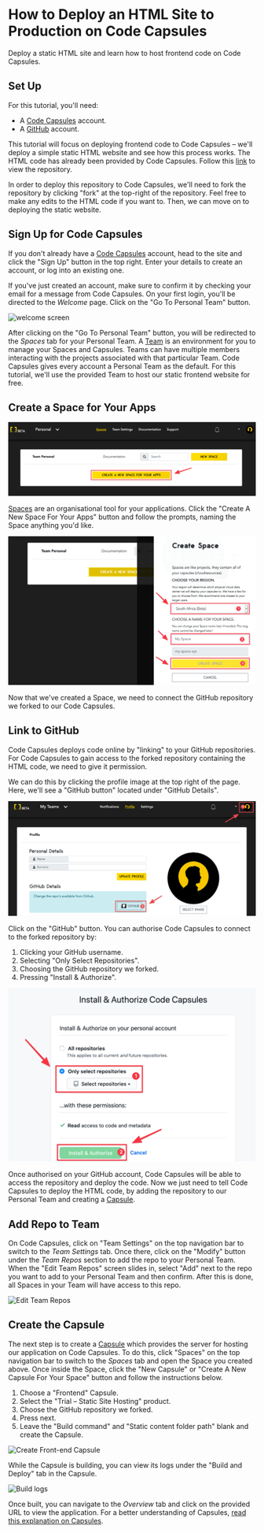 # How to Deploy an HTML Site to Production on Code Capsules

Deploy a static HTML site and learn how to host frontend code on Code Capsules.

## Set Up

For this tutorial, you'll need:
- A [Code Capsules](https://codecapsules.io/) account. 
- A [GitHub](https://github.com/) account.  

This tutorial will focus on deploying frontend code to Code Capsules – we'll deploy a simple static HTML website and see how this process works. The HTML code has already been provided by Code Capsules. Follow this [link](https://github.com/codecapsules-io/demo-html) to view the repository.

In order to deploy this repository to Code Capsules, we'll need to fork the repository by clicking "fork" at the top-right of the repository. Feel free to make any edits to the HTML code if you want to. Then, we can move on to deploying the static website.

## Sign Up for Code Capsules

If you don't already have a [Code Capsules](https://codecapsules.io/) account, head to the site and click the "Sign Up" button in the top right. Enter your details to create an account, or log into an existing one. 

If you've just created an account, make sure to confirm it by checking your email for a message from Code Capsules. On your first login, you'll be directed to the _Welcome_ page. Click on the "Go To Personal Team" button. 

![welcome screen](../assets/deployment/html/welcome-screen.jpg)

After clicking on the "Go To Personal Team" button, you will be redirected to the _Spaces_ tab for your Personal Team. A [Team](https://codecapsules.io/docs/FAQ/what-is-a-team/) is an environment for you to manage your Spaces and Capsules. Teams can have multiple members interacting with the projects associated with that particular Team. Code Capsules gives every account a Personal Team as the default. For this tutorial, we'll use the provided Team to host our static frontend website for free.

## Create a Space for Your Apps

![create a new space](../assets/deployment/html/spaces.png)

[Spaces](https://codecapsules.io/docs/FAQ/what-is-a-space) are an organisational tool for your applications. Click the "Create A New Space For Your Apps" button and follow the prompts, naming the Space anything you'd like.

![space name](../assets/deployment/html/space-name.png)

Now that we've created a Space, we need to connect the GitHub repository we forked to our Code Capsules.

## Link to GitHub

Code Capsules deploys code online by "linking" to your GitHub repositories. For Code Capsules to gain access to the forked repository containing the HTML code, we need to give it permission.

We can do this by clicking the profile image at the top right of the page. Here, we'll see a "GitHub button" located under "GitHub Details".

![git-button](../assets/deployment/html/git-button.png)

Click on the "GitHub" button. You can authorise Code Capsules to connect to the forked repository by:

1. Clicking your GitHub username.
2. Selecting "Only Select Repositories".
3. Choosing the GitHub repository we forked.
4. Pressing "Install & Authorize".

![Install & authorize github](../assets/deployment/html/github-integration.png)

Once authorised on your GitHub account, Code Capsules will be able to access the repository and deploy the code. Now we just need to tell Code Capsules to deploy the HTML code, by adding the repository to our Personal Team and creating a [Capsule](https://codecapsules.io/docs/FAQ/what-is-a-capsule).

## Add Repo to Team

On Code Capsules, click on "Team Settings" on the top navigation bar to switch to the _Team Settings_ tab. Once there, click on the "Modify" button under the _Team Repos_ section to add the repo to your Personal Team. When the "Edit Team Repos" screen slides in, select "Add" next to the repo you want to add to your Personal Team and then confirm. After this is done, all Spaces in your Team will have access to this repo. 

![Edit Team Repos](../assets/deployment/html/team-repos.gif)

## Create the Capsule

The next step is to create a [Capsule](https://codecapsules.io/docs/FAQ/what-is-a-capsule/) which provides the server for hosting our application on Code Capsules. To do this, click "Spaces" on the top navigation bar to switch to the _Spaces_ tab and open the Space you created above. Once inside the Space, click the "New Capsule" or "Create A New Capsule For Your Space" button and follow the instructions below.

1. Choose a "Frontend" Capsule.
2. Select the "Trial – Static Site Hosting" product.
3. Choose the GitHub repository we forked.
4. Press next.
5. Leave the "Build command" and "Static content folder path" blank and create the Capsule.

![Create Front-end Capsule](../assets/deployment/html/creating-frontend-capsule.gif)

While the Capsule is building, you can view its logs under the "Build and Deploy" tab in the Capsule. 

![Build logs](../assets/deployment/html/frontend-capsule-build-logs.png)

Once built, you can navigate to the _Overview_ tab and click on the provided URL to view the application. For a better understanding of Capsules, [read this explanation on Capsules](https://codecapsules.io/docs/FAQ/what-is-a-capsule/).
